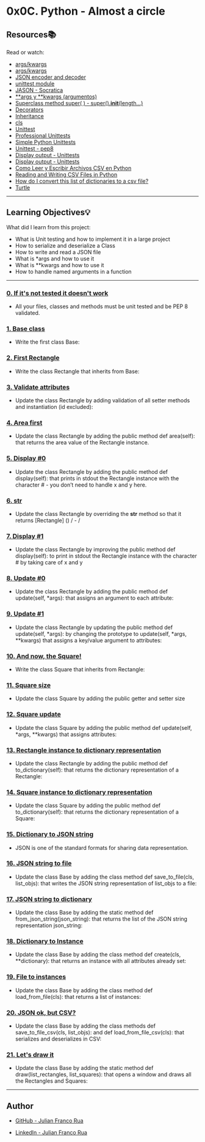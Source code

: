 # 0x0C. Python - Almost a circle

## Resources:books:
Read or watch:
* [args/kwargs](https://yasoob.me/2013/08/04/args-and-kwargs-in-python-explained/)
* [args/kwargs](https://www.youtube.com/watch?v=jj_NKNDC7Aw)
* [JSON encoder and decoder](https://docs.python.org/3/library/json.html)
* [unittest module](https://docs.python.org/3.4/library/unittest.html#module-unittest)
* [JASON - Socratica](https://www.youtube.com/watch?v=pTT7HMqDnJw)
* [**args y **kwargs (argumentos)](https://www.youtube.com/watch?v=jj_NKNDC7Aw)
* [Superclass method super( ) - super().__init__(length...) ](https://realpython.com/python-super/)
* [Decorators](https://www.python-course.eu/python3_properties.php)
* [Inheritance](https://www.python-course.eu/python3_inheritance.php)
* [cls](https://stackoverflow.com/questions/4613000/what-is-the-cls-variable-used-for-in-python-classes)
* [Unittest](https://docs.python.org/3.4/library/unittest.html#unittest.TestCase.setUp)
* [Professional Unittests](https://code.tutsplus.com/tutorials/write-professional-unit-tests-in-python--cms-25835)
* [Simple Python Unittests](https://www.pythonsheets.com/notes/python-tests.html)
* [Unittest - pep8](https://pep8.readthedocs.io/en/release-1.7.x/advanced.html)
* [Display output - Unittests](https://www.devdungeon.com/content/python-use-stringio-capture-stdout-and-stderr)
* [Display output - Unittests](https://stackoverrun.com/es/q/222678)
* [Como Leer y Escribir Archivos CSV en Python](https://code.tutsplus.com/es/tutorials/how-to-read-and-write-csv-files-in-python--cms-29907)
* [Reading and Writing CSV Files in Python](https://realpython.com/python-csv/)
* [How do I convert this list of dictionaries to a csv file?](https://stackoverflow.com/questions/3086973/how-do-i-convert-this-list-of-dictionaries-to-a-csv-file)
* [Turtle](https://michael0x2a.com/blog/turtle-examples)

---
## Learning Objectives:bulb:
What did I learn from this project:

* What is Unit testing and how to implement it in a large project
* How to serialize and deserialize a Class
* How to write and read a JSON file
* What is *args and how to use it
* What is **kwargs and how to use it
* How to handle named arguments in a function

---

### [0. If it's not tested it doesn't work](./tests/)
* All your files, classes and methods must be unit tested and be PEP 8 validated.


### [1. Base class](./models/base.py)
* Write the first class Base:


### [2. First Rectangle](./models/rectangle.py)
* Write the class Rectangle that inherits from Base:


### [3. Validate attributes](./models/rectangle.py)
* Update the class Rectangle by adding validation of all setter methods and instantiation (id excluded):


### [4. Area first](./models/rectangle.py)
* Update the class Rectangle by adding the public method def area(self): that returns the area value of the Rectangle instance.


### [5. Display #0](./models/rectangle.py)
* Update the class Rectangle by adding the public method def display(self): that prints in stdout the Rectangle instance with the character # - you don’t need to handle x and y here.


### [6. __str__](./models/rectangle.py)
* Update the class Rectangle by overriding the __str__ method so that it returns [Rectangle] (<id>) <x>/<y> - <width>/<height>


### [7. Display #1](./models/rectangle.py)
* Update the class Rectangle by improving the public method def display(self): to print in stdout the Rectangle instance with the character # by taking care of x and y


### [8. Update #0](./models/rectangle.py)
* Update the class Rectangle by adding the public method def update(self, *args): that assigns an argument to each attribute:


### [9. Update #1](./models/rectangle.py)
* Update the class Rectangle by updating the public method def update(self, *args): by changing the prototype to update(self, *args, **kwargs) that assigns a key/value argument to attributes:


### [10. And now, the Square!](./models/square.py)
* Write the class Square that inherits from Rectangle:


### [11. Square size](./models/square.py)
* Update the class Square by adding the public getter and setter size


### [12. Square update](./models/square.py)
* Update the class Square by adding the public method def update(self, *args, **kwargs) that assigns attributes:


### [13. Rectangle instance to dictionary representation](./models/rectangle.py)
* Update the class Rectangle by adding the public method def to_dictionary(self): that returns the dictionary representation of a Rectangle:


### [14. Square instance to dictionary representation](./models/square.py)
* Update the class Square by adding the public method def to_dictionary(self): that returns the dictionary representation of a Square:


### [15. Dictionary to JSON string](./models/base.py)
* JSON is one of the standard formats for sharing data representation.


### [16. JSON string to file](./models/base.py)
* Update the class Base by adding the class method def save_to_file(cls, list_objs): that writes the JSON string representation of list_objs to a file:


### [17. JSON string to dictionary](./models/base.py)
* Update the class Base by adding the static method def from_json_string(json_string): that returns the list of the JSON string representation json_string:


### [18. Dictionary to Instance](./models/base.py)
* Update the class Base by adding the class method def create(cls, **dictionary): that returns an instance with all attributes already set:


### [19. File to instances](./models/base.py)
* Update the class Base by adding the class method def load_from_file(cls): that returns a list of instances:


### [20. JSON ok, but CSV?](./models/)
* Update the class Base by adding the class methods def save_to_file_csv(cls, list_objs): and def load_from_file_csv(cls): that serializes and deserializes in CSV:


### [21. Let's draw it](./models/base.py)
* Update the class Base by adding the static method def draw(list_rectangles, list_squares): that opens a window and draws all the Rectangles and Squares:

---

## Author

* [GitHub - Julian Franco Rua](https://github.com/julianfrancor)

* [LinkedIn - Julian Franco Rua](https://www.linkedin.com/in/julianfrancor/)
